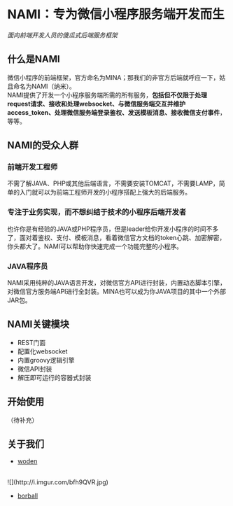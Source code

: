 # NAMI：专为微信小程序服务端开发而生
*面向前端开发人员的傻瓜式后端服务框架*

## 什么是NAMI
微信小程序的前端框架，官方命名为MINA；那我们的非官方后端就呼应一下，姑且命名为NAMI（纳米）。<br/>
NAMI提供了开发一个小程序服务端所需的所有服务，**包括但不仅限于处理request请求、接收和处理websocket、与微信服务端交互并维护access_token、处理微信服务端登录鉴权、发送模板消息、接收微信支付事件**，等等。

## NAMI的受众人群
### 前端开发工程师
不需了解JAVA、PHP或其他后端语言，不需要安装TOMCAT，不需要LAMP，简单的入门就可以为前端工程师开发的小程序搭配上强大的后端服务。

### 专注于业务实现，而不想纠结于技术的小程序后端开发者
也许你是有经验的JAVA或PHP程序员，但是leader给你开发小程序的时间不多了，面对着鉴权、支付、模板消息，看着微信官方文档的token心跳、加密解密，你头都大了。NAMI可以帮助你快速完成一个功能完整的小程序。

### JAVA程序员
NAMI采用纯粹的JAVA语言开发，对微信官方API进行封装，内置动态脚本引擎，对微信官方服务端API进行全封装。MINA也可以成为你JAVA项目的其中一个外部JAR包。

## NAMI关键模块
- REST门面
- 配置化websocket
- 内置groovy逻辑引擎
- 微信API封装
- 解压即可运行的容器式封装

## 开始使用
（待补充）

## 关于我们
- [woden](https://github.com/wodenwang/ "woden的github")
<br/>
![](http://i.imgur.com/bfh9QVR.jpg)


- [borball](https://github.com/borball/weixin-sdk "微信SDK")
